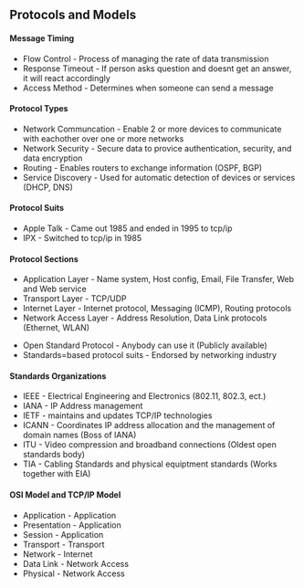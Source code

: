 ## Protocols and Models
#### Message Timing
* Flow Control - Process of managing the rate of data transmission
* Response Timeout - If person asks question and doesnt get an answer, it will react accordingly
* Access Method - Determines when someone can send a message
#### Protocol Types
* Network Communcation - Enable 2 or more devices to communicate with eachother over one or more networks
* Network Security - Secure data to provice authentication, security, and data encryption
* Routing - Enables routers to exchange information (OSPF, BGP)
* Service Discovery - Used for automatic detection of devices or services (DHCP, DNS)
#### Protocol Suits
* Apple Talk - Came out 1985 and ended in 1995 to tcp/ip
* IPX - Switched to tcp/ip in 1985
#### Protocol Sections
* Application Layer - Name system, Host config, Email, File Transfer, Web and Web service
* Transport Layer - TCP/UDP
* Internet Layer - Internet protocol, Messaging (ICMP), Routing protocols
* Network Access Layer - Address Resolution, Data Link protocols (Ethernet, WLAN)
- Open Standard Protocol - Anybody can use it (Publicly available)
- Standards=based protocol suits - Endorsed by networking industry
#### Standards Organizations
* IEEE - Electrical Engineering and Electronics (802.11, 802.3, ect.)
* IANA - IP Address management
* IETF - maintains and updates TCP/IP technologies
* ICANN - Coordinates IP address allocation and the management of domain names (Boss of IANA)
* ITU - Video compression and broadband connections (Oldest open standards body)
* TIA - Cabling Standards and physical equiptment standards (Works together with EIA)
#### OSI Model and TCP/IP Model
* Application  -  Application
* Presentation -  Application
* Session      -  Application
* Transport    -  Transport
* Network      -  Internet
* Data Link    -  Network Access
* Physical     -  Network Access

